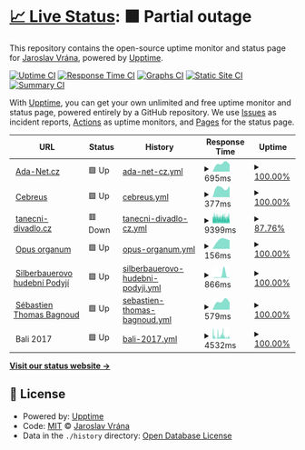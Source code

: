 # [📈 Live Status](https://upptime.cebre.us): <!--live status--> **🟧 Partial outage**

This repository contains the open-source uptime monitor and status page for [Jaroslav Vrána](https://www.cebre.us/), powered by [Upptime](https://github.com/upptime/upptime).

[![Uptime CI](https://github.com/cebreus/upptime/workflows/Uptime%20CI/badge.svg)](https://github.com/cebreus/upptime/actions?query=workflow%3A%22Uptime+CI%22)
[![Response Time CI](https://github.com/cebreus/upptime/workflows/Response%20Time%20CI/badge.svg)](https://github.com/cebreus/upptime/actions?query=workflow%3A%22Response+Time+CI%22)
[![Graphs CI](https://github.com/cebreus/upptime/workflows/Graphs%20CI/badge.svg)](https://github.com/cebreus/upptime/actions?query=workflow%3A%22Graphs+CI%22)
[![Static Site CI](https://github.com/cebreus/upptime/workflows/Static%20Site%20CI/badge.svg)](https://github.com/cebreus/upptime/actions?query=workflow%3A%22Static+Site+CI%22)
[![Summary CI](https://github.com/cebreus/upptime/workflows/Summary%20CI/badge.svg)](https://github.com/cebreus/upptime/actions?query=workflow%3A%22Summary+CI%22)

With [Upptime](https://upptime.js.org), you can get your own unlimited and free uptime monitor and status page, powered entirely by a GitHub repository. We use [Issues](https://github.com/cebreus/upptime/issues) as incident reports, [Actions](https://github.com/cebreus/upptime/actions) as uptime monitors, and [Pages](https://upptime.cebre.us) for the status page.

<!--start: status pages-->
<!-- This summary is generated by Upptime (https://github.com/upptime/upptime) -->
<!-- Do not edit this manually, your changes will be overwritten -->
<!-- prettier-ignore -->
| URL | Status | History | Response Time | Uptime |
| --- | ------ | ------- | ------------- | ------ |
| <img alt="" src="https://www.ada-net.cz/favicon.ico" height="13"> [Ada-Net.cz](https://www.ada-net.cz/) | 🟩 Up | [ada-net-cz.yml](https://github.com/cebreus/upptime/commits/HEAD/history/ada-net-cz.yml) | <details><summary><img alt="Response time graph" src="./graphs/ada-net-cz/response-time-week.png" height="20"> 695ms</summary><br><a href="https://upptime.cebre.us/history/ada-net-cz"><img alt="Response time 828" src="https://img.shields.io/endpoint?url=https%3A%2F%2Fraw.githubusercontent.com%2Fcebreus%2Fupptime%2FHEAD%2Fapi%2Fada-net-cz%2Fresponse-time.json"></a><br><a href="https://upptime.cebre.us/history/ada-net-cz"><img alt="24-hour response time 0" src="https://img.shields.io/endpoint?url=https%3A%2F%2Fraw.githubusercontent.com%2Fcebreus%2Fupptime%2FHEAD%2Fapi%2Fada-net-cz%2Fresponse-time-day.json"></a><br><a href="https://upptime.cebre.us/history/ada-net-cz"><img alt="7-day response time 695" src="https://img.shields.io/endpoint?url=https%3A%2F%2Fraw.githubusercontent.com%2Fcebreus%2Fupptime%2FHEAD%2Fapi%2Fada-net-cz%2Fresponse-time-week.json"></a><br><a href="https://upptime.cebre.us/history/ada-net-cz"><img alt="30-day response time 771" src="https://img.shields.io/endpoint?url=https%3A%2F%2Fraw.githubusercontent.com%2Fcebreus%2Fupptime%2FHEAD%2Fapi%2Fada-net-cz%2Fresponse-time-month.json"></a><br><a href="https://upptime.cebre.us/history/ada-net-cz"><img alt="1-year response time 828" src="https://img.shields.io/endpoint?url=https%3A%2F%2Fraw.githubusercontent.com%2Fcebreus%2Fupptime%2FHEAD%2Fapi%2Fada-net-cz%2Fresponse-time-year.json"></a></details> | <details><summary><a href="https://upptime.cebre.us/history/ada-net-cz">100.00%</a></summary><a href="https://upptime.cebre.us/history/ada-net-cz"><img alt="All-time uptime 99.93%" src="https://img.shields.io/endpoint?url=https%3A%2F%2Fraw.githubusercontent.com%2Fcebreus%2Fupptime%2FHEAD%2Fapi%2Fada-net-cz%2Fuptime.json"></a><br><a href="https://upptime.cebre.us/history/ada-net-cz"><img alt="24-hour uptime 100.00%" src="https://img.shields.io/endpoint?url=https%3A%2F%2Fraw.githubusercontent.com%2Fcebreus%2Fupptime%2FHEAD%2Fapi%2Fada-net-cz%2Fuptime-day.json"></a><br><a href="https://upptime.cebre.us/history/ada-net-cz"><img alt="7-day uptime 100.00%" src="https://img.shields.io/endpoint?url=https%3A%2F%2Fraw.githubusercontent.com%2Fcebreus%2Fupptime%2FHEAD%2Fapi%2Fada-net-cz%2Fuptime-week.json"></a><br><a href="https://upptime.cebre.us/history/ada-net-cz"><img alt="30-day uptime 100.00%" src="https://img.shields.io/endpoint?url=https%3A%2F%2Fraw.githubusercontent.com%2Fcebreus%2Fupptime%2FHEAD%2Fapi%2Fada-net-cz%2Fuptime-month.json"></a><br><a href="https://upptime.cebre.us/history/ada-net-cz"><img alt="1-year uptime 99.93%" src="https://img.shields.io/endpoint?url=https%3A%2F%2Fraw.githubusercontent.com%2Fcebreus%2Fupptime%2FHEAD%2Fapi%2Fada-net-cz%2Fuptime-year.json"></a></details>
| <img alt="" src="https://www.cebre.us/favicon.ico" height="13"> [Cebreus](https://www.cebre.us/) | 🟩 Up | [cebreus.yml](https://github.com/cebreus/upptime/commits/HEAD/history/cebreus.yml) | <details><summary><img alt="Response time graph" src="./graphs/cebreus/response-time-week.png" height="20"> 377ms</summary><br><a href="https://upptime.cebre.us/history/cebreus"><img alt="Response time 343" src="https://img.shields.io/endpoint?url=https%3A%2F%2Fraw.githubusercontent.com%2Fcebreus%2Fupptime%2FHEAD%2Fapi%2Fcebreus%2Fresponse-time.json"></a><br><a href="https://upptime.cebre.us/history/cebreus"><img alt="24-hour response time 0" src="https://img.shields.io/endpoint?url=https%3A%2F%2Fraw.githubusercontent.com%2Fcebreus%2Fupptime%2FHEAD%2Fapi%2Fcebreus%2Fresponse-time-day.json"></a><br><a href="https://upptime.cebre.us/history/cebreus"><img alt="7-day response time 377" src="https://img.shields.io/endpoint?url=https%3A%2F%2Fraw.githubusercontent.com%2Fcebreus%2Fupptime%2FHEAD%2Fapi%2Fcebreus%2Fresponse-time-week.json"></a><br><a href="https://upptime.cebre.us/history/cebreus"><img alt="30-day response time 309" src="https://img.shields.io/endpoint?url=https%3A%2F%2Fraw.githubusercontent.com%2Fcebreus%2Fupptime%2FHEAD%2Fapi%2Fcebreus%2Fresponse-time-month.json"></a><br><a href="https://upptime.cebre.us/history/cebreus"><img alt="1-year response time 343" src="https://img.shields.io/endpoint?url=https%3A%2F%2Fraw.githubusercontent.com%2Fcebreus%2Fupptime%2FHEAD%2Fapi%2Fcebreus%2Fresponse-time-year.json"></a></details> | <details><summary><a href="https://upptime.cebre.us/history/cebreus">100.00%</a></summary><a href="https://upptime.cebre.us/history/cebreus"><img alt="All-time uptime 99.96%" src="https://img.shields.io/endpoint?url=https%3A%2F%2Fraw.githubusercontent.com%2Fcebreus%2Fupptime%2FHEAD%2Fapi%2Fcebreus%2Fuptime.json"></a><br><a href="https://upptime.cebre.us/history/cebreus"><img alt="24-hour uptime 100.00%" src="https://img.shields.io/endpoint?url=https%3A%2F%2Fraw.githubusercontent.com%2Fcebreus%2Fupptime%2FHEAD%2Fapi%2Fcebreus%2Fuptime-day.json"></a><br><a href="https://upptime.cebre.us/history/cebreus"><img alt="7-day uptime 100.00%" src="https://img.shields.io/endpoint?url=https%3A%2F%2Fraw.githubusercontent.com%2Fcebreus%2Fupptime%2FHEAD%2Fapi%2Fcebreus%2Fuptime-week.json"></a><br><a href="https://upptime.cebre.us/history/cebreus"><img alt="30-day uptime 100.00%" src="https://img.shields.io/endpoint?url=https%3A%2F%2Fraw.githubusercontent.com%2Fcebreus%2Fupptime%2FHEAD%2Fapi%2Fcebreus%2Fuptime-month.json"></a><br><a href="https://upptime.cebre.us/history/cebreus"><img alt="1-year uptime 99.96%" src="https://img.shields.io/endpoint?url=https%3A%2F%2Fraw.githubusercontent.com%2Fcebreus%2Fupptime%2FHEAD%2Fapi%2Fcebreus%2Fuptime-year.json"></a></details>
| <img alt="" src="https://scontent-prg1-1.xx.fbcdn.net/v/t1.18169-9/10329286_10152333624882870_4274816468418541583_n.png?_nc_cat=106&ccb=1-6&_nc_sid=09cbfe&_nc_ohc=nOcaOXvEHVoAX_s--0e&tn=v_q9sGbG8FnBwxyI&_nc_ht=scontent-prg1-1.xx&oh=00_AT8QD_3TSSC_2vgSrKgJFqcXpAOKt44D39PjvUAbaFoN3Q&oe=629A109B" height="13"> [tanecni-divadlo.cz](https://www.tanecni-divadlo.cz) | 🟥 Down | [tanecni-divadlo-cz.yml](https://github.com/cebreus/upptime/commits/HEAD/history/tanecni-divadlo-cz.yml) | <details><summary><img alt="Response time graph" src="./graphs/tanecni-divadlo-cz/response-time-week.png" height="20"> 9399ms</summary><br><a href="https://upptime.cebre.us/history/tanecni-divadlo-cz"><img alt="Response time 8840" src="https://img.shields.io/endpoint?url=https%3A%2F%2Fraw.githubusercontent.com%2Fcebreus%2Fupptime%2FHEAD%2Fapi%2Ftanecni-divadlo-cz%2Fresponse-time.json"></a><br><a href="https://upptime.cebre.us/history/tanecni-divadlo-cz"><img alt="24-hour response time 9936" src="https://img.shields.io/endpoint?url=https%3A%2F%2Fraw.githubusercontent.com%2Fcebreus%2Fupptime%2FHEAD%2Fapi%2Ftanecni-divadlo-cz%2Fresponse-time-day.json"></a><br><a href="https://upptime.cebre.us/history/tanecni-divadlo-cz"><img alt="7-day response time 9399" src="https://img.shields.io/endpoint?url=https%3A%2F%2Fraw.githubusercontent.com%2Fcebreus%2Fupptime%2FHEAD%2Fapi%2Ftanecni-divadlo-cz%2Fresponse-time-week.json"></a><br><a href="https://upptime.cebre.us/history/tanecni-divadlo-cz"><img alt="30-day response time 9458" src="https://img.shields.io/endpoint?url=https%3A%2F%2Fraw.githubusercontent.com%2Fcebreus%2Fupptime%2FHEAD%2Fapi%2Ftanecni-divadlo-cz%2Fresponse-time-month.json"></a><br><a href="https://upptime.cebre.us/history/tanecni-divadlo-cz"><img alt="1-year response time 8840" src="https://img.shields.io/endpoint?url=https%3A%2F%2Fraw.githubusercontent.com%2Fcebreus%2Fupptime%2FHEAD%2Fapi%2Ftanecni-divadlo-cz%2Fresponse-time-year.json"></a></details> | <details><summary><a href="https://upptime.cebre.us/history/tanecni-divadlo-cz">87.76%</a></summary><a href="https://upptime.cebre.us/history/tanecni-divadlo-cz"><img alt="All-time uptime 99.47%" src="https://img.shields.io/endpoint?url=https%3A%2F%2Fraw.githubusercontent.com%2Fcebreus%2Fupptime%2FHEAD%2Fapi%2Ftanecni-divadlo-cz%2Fuptime.json"></a><br><a href="https://upptime.cebre.us/history/tanecni-divadlo-cz"><img alt="24-hour uptime 92.65%" src="https://img.shields.io/endpoint?url=https%3A%2F%2Fraw.githubusercontent.com%2Fcebreus%2Fupptime%2FHEAD%2Fapi%2Ftanecni-divadlo-cz%2Fuptime-day.json"></a><br><a href="https://upptime.cebre.us/history/tanecni-divadlo-cz"><img alt="7-day uptime 87.76%" src="https://img.shields.io/endpoint?url=https%3A%2F%2Fraw.githubusercontent.com%2Fcebreus%2Fupptime%2FHEAD%2Fapi%2Ftanecni-divadlo-cz%2Fuptime-week.json"></a><br><a href="https://upptime.cebre.us/history/tanecni-divadlo-cz"><img alt="30-day uptime 94.76%" src="https://img.shields.io/endpoint?url=https%3A%2F%2Fraw.githubusercontent.com%2Fcebreus%2Fupptime%2FHEAD%2Fapi%2Ftanecni-divadlo-cz%2Fuptime-month.json"></a><br><a href="https://upptime.cebre.us/history/tanecni-divadlo-cz"><img alt="1-year uptime 99.47%" src="https://img.shields.io/endpoint?url=https%3A%2F%2Fraw.githubusercontent.com%2Fcebreus%2Fupptime%2FHEAD%2Fapi%2Ftanecni-divadlo-cz%2Fuptime-year.json"></a></details>
| <img alt="" src="https://www.opus-organum.eu/favicon.ico" height="13"> [Opus organum](https://www.opus-organum.eu/) | 🟩 Up | [opus-organum.yml](https://github.com/cebreus/upptime/commits/HEAD/history/opus-organum.yml) | <details><summary><img alt="Response time graph" src="./graphs/opus-organum/response-time-week.png" height="20"> 156ms</summary><br><a href="https://upptime.cebre.us/history/opus-organum"><img alt="Response time 349" src="https://img.shields.io/endpoint?url=https%3A%2F%2Fraw.githubusercontent.com%2Fcebreus%2Fupptime%2FHEAD%2Fapi%2Fopus-organum%2Fresponse-time.json"></a><br><a href="https://upptime.cebre.us/history/opus-organum"><img alt="24-hour response time 0" src="https://img.shields.io/endpoint?url=https%3A%2F%2Fraw.githubusercontent.com%2Fcebreus%2Fupptime%2FHEAD%2Fapi%2Fopus-organum%2Fresponse-time-day.json"></a><br><a href="https://upptime.cebre.us/history/opus-organum"><img alt="7-day response time 156" src="https://img.shields.io/endpoint?url=https%3A%2F%2Fraw.githubusercontent.com%2Fcebreus%2Fupptime%2FHEAD%2Fapi%2Fopus-organum%2Fresponse-time-week.json"></a><br><a href="https://upptime.cebre.us/history/opus-organum"><img alt="30-day response time 199" src="https://img.shields.io/endpoint?url=https%3A%2F%2Fraw.githubusercontent.com%2Fcebreus%2Fupptime%2FHEAD%2Fapi%2Fopus-organum%2Fresponse-time-month.json"></a><br><a href="https://upptime.cebre.us/history/opus-organum"><img alt="1-year response time 349" src="https://img.shields.io/endpoint?url=https%3A%2F%2Fraw.githubusercontent.com%2Fcebreus%2Fupptime%2FHEAD%2Fapi%2Fopus-organum%2Fresponse-time-year.json"></a></details> | <details><summary><a href="https://upptime.cebre.us/history/opus-organum">100.00%</a></summary><a href="https://upptime.cebre.us/history/opus-organum"><img alt="All-time uptime 100.00%" src="https://img.shields.io/endpoint?url=https%3A%2F%2Fraw.githubusercontent.com%2Fcebreus%2Fupptime%2FHEAD%2Fapi%2Fopus-organum%2Fuptime.json"></a><br><a href="https://upptime.cebre.us/history/opus-organum"><img alt="24-hour uptime 100.00%" src="https://img.shields.io/endpoint?url=https%3A%2F%2Fraw.githubusercontent.com%2Fcebreus%2Fupptime%2FHEAD%2Fapi%2Fopus-organum%2Fuptime-day.json"></a><br><a href="https://upptime.cebre.us/history/opus-organum"><img alt="7-day uptime 100.00%" src="https://img.shields.io/endpoint?url=https%3A%2F%2Fraw.githubusercontent.com%2Fcebreus%2Fupptime%2FHEAD%2Fapi%2Fopus-organum%2Fuptime-week.json"></a><br><a href="https://upptime.cebre.us/history/opus-organum"><img alt="30-day uptime 100.00%" src="https://img.shields.io/endpoint?url=https%3A%2F%2Fraw.githubusercontent.com%2Fcebreus%2Fupptime%2FHEAD%2Fapi%2Fopus-organum%2Fuptime-month.json"></a><br><a href="https://upptime.cebre.us/history/opus-organum"><img alt="1-year uptime 100.00%" src="https://img.shields.io/endpoint?url=https%3A%2F%2Fraw.githubusercontent.com%2Fcebreus%2Fupptime%2FHEAD%2Fapi%2Fopus-organum%2Fuptime-year.json"></a></details>
| <img alt="" src="https://www.hudebnipodyji.eu/favicon.ico" height="13"> [Silberbauerovo hudební Podyjí](https://www.hudebnipodyji.eu/) | 🟩 Up | [silberbauerovo-hudebni-podyji.yml](https://github.com/cebreus/upptime/commits/HEAD/history/silberbauerovo-hudebni-podyji.yml) | <details><summary><img alt="Response time graph" src="./graphs/silberbauerovo-hudebni-podyji/response-time-week.png" height="20"> 866ms</summary><br><a href="https://upptime.cebre.us/history/silberbauerovo-hudebni-podyji"><img alt="Response time 335" src="https://img.shields.io/endpoint?url=https%3A%2F%2Fraw.githubusercontent.com%2Fcebreus%2Fupptime%2FHEAD%2Fapi%2Fsilberbauerovo-hudebni-podyji%2Fresponse-time.json"></a><br><a href="https://upptime.cebre.us/history/silberbauerovo-hudebni-podyji"><img alt="24-hour response time 0" src="https://img.shields.io/endpoint?url=https%3A%2F%2Fraw.githubusercontent.com%2Fcebreus%2Fupptime%2FHEAD%2Fapi%2Fsilberbauerovo-hudebni-podyji%2Fresponse-time-day.json"></a><br><a href="https://upptime.cebre.us/history/silberbauerovo-hudebni-podyji"><img alt="7-day response time 866" src="https://img.shields.io/endpoint?url=https%3A%2F%2Fraw.githubusercontent.com%2Fcebreus%2Fupptime%2FHEAD%2Fapi%2Fsilberbauerovo-hudebni-podyji%2Fresponse-time-week.json"></a><br><a href="https://upptime.cebre.us/history/silberbauerovo-hudebni-podyji"><img alt="30-day response time 402" src="https://img.shields.io/endpoint?url=https%3A%2F%2Fraw.githubusercontent.com%2Fcebreus%2Fupptime%2FHEAD%2Fapi%2Fsilberbauerovo-hudebni-podyji%2Fresponse-time-month.json"></a><br><a href="https://upptime.cebre.us/history/silberbauerovo-hudebni-podyji"><img alt="1-year response time 335" src="https://img.shields.io/endpoint?url=https%3A%2F%2Fraw.githubusercontent.com%2Fcebreus%2Fupptime%2FHEAD%2Fapi%2Fsilberbauerovo-hudebni-podyji%2Fresponse-time-year.json"></a></details> | <details><summary><a href="https://upptime.cebre.us/history/silberbauerovo-hudebni-podyji">100.00%</a></summary><a href="https://upptime.cebre.us/history/silberbauerovo-hudebni-podyji"><img alt="All-time uptime 99.51%" src="https://img.shields.io/endpoint?url=https%3A%2F%2Fraw.githubusercontent.com%2Fcebreus%2Fupptime%2FHEAD%2Fapi%2Fsilberbauerovo-hudebni-podyji%2Fuptime.json"></a><br><a href="https://upptime.cebre.us/history/silberbauerovo-hudebni-podyji"><img alt="24-hour uptime 100.00%" src="https://img.shields.io/endpoint?url=https%3A%2F%2Fraw.githubusercontent.com%2Fcebreus%2Fupptime%2FHEAD%2Fapi%2Fsilberbauerovo-hudebni-podyji%2Fuptime-day.json"></a><br><a href="https://upptime.cebre.us/history/silberbauerovo-hudebni-podyji"><img alt="7-day uptime 100.00%" src="https://img.shields.io/endpoint?url=https%3A%2F%2Fraw.githubusercontent.com%2Fcebreus%2Fupptime%2FHEAD%2Fapi%2Fsilberbauerovo-hudebni-podyji%2Fuptime-week.json"></a><br><a href="https://upptime.cebre.us/history/silberbauerovo-hudebni-podyji"><img alt="30-day uptime 100.00%" src="https://img.shields.io/endpoint?url=https%3A%2F%2Fraw.githubusercontent.com%2Fcebreus%2Fupptime%2FHEAD%2Fapi%2Fsilberbauerovo-hudebni-podyji%2Fuptime-month.json"></a><br><a href="https://upptime.cebre.us/history/silberbauerovo-hudebni-podyji"><img alt="1-year uptime 99.51%" src="https://img.shields.io/endpoint?url=https%3A%2F%2Fraw.githubusercontent.com%2Fcebreus%2Fupptime%2FHEAD%2Fapi%2Fsilberbauerovo-hudebni-podyji%2Fuptime-year.json"></a></details>
| <img alt="" src="https://www.sebastienbagnoud.eu/favicon.ico" height="13"> [Sébastien Thomas Bagnoud](https://www.sebastienbagnoud.eu/) | 🟩 Up | [sebastien-thomas-bagnoud.yml](https://github.com/cebreus/upptime/commits/HEAD/history/sebastien-thomas-bagnoud.yml) | <details><summary><img alt="Response time graph" src="./graphs/sebastien-thomas-bagnoud/response-time-week.png" height="20"> 579ms</summary><br><a href="https://upptime.cebre.us/history/sebastien-thomas-bagnoud"><img alt="Response time 601" src="https://img.shields.io/endpoint?url=https%3A%2F%2Fraw.githubusercontent.com%2Fcebreus%2Fupptime%2FHEAD%2Fapi%2Fsebastien-thomas-bagnoud%2Fresponse-time.json"></a><br><a href="https://upptime.cebre.us/history/sebastien-thomas-bagnoud"><img alt="24-hour response time 0" src="https://img.shields.io/endpoint?url=https%3A%2F%2Fraw.githubusercontent.com%2Fcebreus%2Fupptime%2FHEAD%2Fapi%2Fsebastien-thomas-bagnoud%2Fresponse-time-day.json"></a><br><a href="https://upptime.cebre.us/history/sebastien-thomas-bagnoud"><img alt="7-day response time 579" src="https://img.shields.io/endpoint?url=https%3A%2F%2Fraw.githubusercontent.com%2Fcebreus%2Fupptime%2FHEAD%2Fapi%2Fsebastien-thomas-bagnoud%2Fresponse-time-week.json"></a><br><a href="https://upptime.cebre.us/history/sebastien-thomas-bagnoud"><img alt="30-day response time 664" src="https://img.shields.io/endpoint?url=https%3A%2F%2Fraw.githubusercontent.com%2Fcebreus%2Fupptime%2FHEAD%2Fapi%2Fsebastien-thomas-bagnoud%2Fresponse-time-month.json"></a><br><a href="https://upptime.cebre.us/history/sebastien-thomas-bagnoud"><img alt="1-year response time 601" src="https://img.shields.io/endpoint?url=https%3A%2F%2Fraw.githubusercontent.com%2Fcebreus%2Fupptime%2FHEAD%2Fapi%2Fsebastien-thomas-bagnoud%2Fresponse-time-year.json"></a></details> | <details><summary><a href="https://upptime.cebre.us/history/sebastien-thomas-bagnoud">100.00%</a></summary><a href="https://upptime.cebre.us/history/sebastien-thomas-bagnoud"><img alt="All-time uptime 99.99%" src="https://img.shields.io/endpoint?url=https%3A%2F%2Fraw.githubusercontent.com%2Fcebreus%2Fupptime%2FHEAD%2Fapi%2Fsebastien-thomas-bagnoud%2Fuptime.json"></a><br><a href="https://upptime.cebre.us/history/sebastien-thomas-bagnoud"><img alt="24-hour uptime 100.00%" src="https://img.shields.io/endpoint?url=https%3A%2F%2Fraw.githubusercontent.com%2Fcebreus%2Fupptime%2FHEAD%2Fapi%2Fsebastien-thomas-bagnoud%2Fuptime-day.json"></a><br><a href="https://upptime.cebre.us/history/sebastien-thomas-bagnoud"><img alt="7-day uptime 100.00%" src="https://img.shields.io/endpoint?url=https%3A%2F%2Fraw.githubusercontent.com%2Fcebreus%2Fupptime%2FHEAD%2Fapi%2Fsebastien-thomas-bagnoud%2Fuptime-week.json"></a><br><a href="https://upptime.cebre.us/history/sebastien-thomas-bagnoud"><img alt="30-day uptime 100.00%" src="https://img.shields.io/endpoint?url=https%3A%2F%2Fraw.githubusercontent.com%2Fcebreus%2Fupptime%2FHEAD%2Fapi%2Fsebastien-thomas-bagnoud%2Fuptime-month.json"></a><br><a href="https://upptime.cebre.us/history/sebastien-thomas-bagnoud"><img alt="1-year uptime 99.99%" src="https://img.shields.io/endpoint?url=https%3A%2F%2Fraw.githubusercontent.com%2Fcebreus%2Fupptime%2FHEAD%2Fapi%2Fsebastien-thomas-bagnoud%2Fuptime-year.json"></a></details>
| <img alt="" src="https://icons.duckduckgo.com/ip3/null.ico" height="13"> Bali 2017 | 🟩 Up | [bali-2017.yml](https://github.com/cebreus/upptime/commits/HEAD/history/bali-2017.yml) | <details><summary><img alt="Response time graph" src="./graphs/bali-2017/response-time-week.png" height="20"> 4532ms</summary><br><a href="https://upptime.cebre.us/history/bali-2017"><img alt="Response time 4865" src="https://img.shields.io/endpoint?url=https%3A%2F%2Fraw.githubusercontent.com%2Fcebreus%2Fupptime%2FHEAD%2Fapi%2Fbali-2017%2Fresponse-time.json"></a><br><a href="https://upptime.cebre.us/history/bali-2017"><img alt="24-hour response time 344" src="https://img.shields.io/endpoint?url=https%3A%2F%2Fraw.githubusercontent.com%2Fcebreus%2Fupptime%2FHEAD%2Fapi%2Fbali-2017%2Fresponse-time-day.json"></a><br><a href="https://upptime.cebre.us/history/bali-2017"><img alt="7-day response time 4532" src="https://img.shields.io/endpoint?url=https%3A%2F%2Fraw.githubusercontent.com%2Fcebreus%2Fupptime%2FHEAD%2Fapi%2Fbali-2017%2Fresponse-time-week.json"></a><br><a href="https://upptime.cebre.us/history/bali-2017"><img alt="30-day response time 6326" src="https://img.shields.io/endpoint?url=https%3A%2F%2Fraw.githubusercontent.com%2Fcebreus%2Fupptime%2FHEAD%2Fapi%2Fbali-2017%2Fresponse-time-month.json"></a><br><a href="https://upptime.cebre.us/history/bali-2017"><img alt="1-year response time 4865" src="https://img.shields.io/endpoint?url=https%3A%2F%2Fraw.githubusercontent.com%2Fcebreus%2Fupptime%2FHEAD%2Fapi%2Fbali-2017%2Fresponse-time-year.json"></a></details> | <details><summary><a href="https://upptime.cebre.us/history/bali-2017">100.00%</a></summary><a href="https://upptime.cebre.us/history/bali-2017"><img alt="All-time uptime 99.81%" src="https://img.shields.io/endpoint?url=https%3A%2F%2Fraw.githubusercontent.com%2Fcebreus%2Fupptime%2FHEAD%2Fapi%2Fbali-2017%2Fuptime.json"></a><br><a href="https://upptime.cebre.us/history/bali-2017"><img alt="24-hour uptime 100.00%" src="https://img.shields.io/endpoint?url=https%3A%2F%2Fraw.githubusercontent.com%2Fcebreus%2Fupptime%2FHEAD%2Fapi%2Fbali-2017%2Fuptime-day.json"></a><br><a href="https://upptime.cebre.us/history/bali-2017"><img alt="7-day uptime 100.00%" src="https://img.shields.io/endpoint?url=https%3A%2F%2Fraw.githubusercontent.com%2Fcebreus%2Fupptime%2FHEAD%2Fapi%2Fbali-2017%2Fuptime-week.json"></a><br><a href="https://upptime.cebre.us/history/bali-2017"><img alt="30-day uptime 100.00%" src="https://img.shields.io/endpoint?url=https%3A%2F%2Fraw.githubusercontent.com%2Fcebreus%2Fupptime%2FHEAD%2Fapi%2Fbali-2017%2Fuptime-month.json"></a><br><a href="https://upptime.cebre.us/history/bali-2017"><img alt="1-year uptime 99.81%" src="https://img.shields.io/endpoint?url=https%3A%2F%2Fraw.githubusercontent.com%2Fcebreus%2Fupptime%2FHEAD%2Fapi%2Fbali-2017%2Fuptime-year.json"></a></details>

<!--end: status pages-->

[**Visit our status website →**](https://upptime.cebre.us)

## 📄 License

- Powered by: [Upptime](https://github.com/upptime/upptime)
- Code: [MIT](./LICENSE) © [Jaroslav Vrána](https://www.cebre.us/)
- Data in the `./history` directory: [Open Database License](https://opendatacommons.org/licenses/odbl/1-0/)
